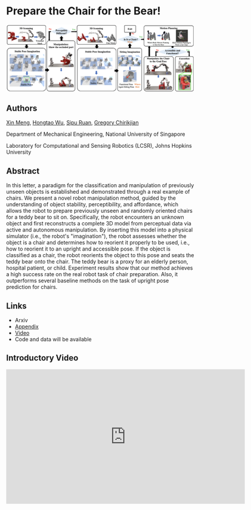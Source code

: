 # Prepare the Chair for the Bear!
![teaser](docs/assets/pipeline.png)

## Authors
[Xin Meng](https://github.com/XinnMeng), [Hongtao Wu](https://github.com/hongtaowu67), [Sipu Ruan](https://ruansp.github.io/), [Gregory Chirikjian](https://cde.nus.edu.sg/me/staff/chirikjian-gregory-s/)

Department of Mechanical Engineering, National University of Singapore

Laboratory for Computational and Sensing Robotics (LCSR), Johns Hopkins University

## Abstract
In this letter, a paradigm for the classification and manipulation of previously unseen objects is established and demonstrated through a real example of chairs. We present a novel robot manipulation method, guided by the understanding of object stability, perceptibility, and affordance, which allows the robot to prepare previously unseen and randomly oriented chairs for a teddy bear to sit on. Specifically, the robot encounters an unknown object and first reconstructs a complete 3D model from perceptual data via active and autonomous manipulation. By inserting this model into a physical simulator (i.e., the robot's "imagination"), the robot assesses whether the object is a chair and determines how to reorient it properly to be used, i.e., how to reorient it to an upright and accessible pose. If the object is classified as a chair, the robot reorients the object to this pose and seats the teddy bear onto the chair. The teddy bear is a proxy for an elderly person, hospital patient, or child. Experiment results show that our method achieves a high success rate on the real robot task of chair preparation. Also, it outperforms several baseline methods on the task of upright pose prediction for chairs.

## Links
- Arxiv
- [Appendix](https://drive.google.com/file/d/1mbDtyY9cohmeWxxEnC6N0kmzkTsg_kSa/view?usp=share_link)
- [Video](https://youtu.be/A3ayOnLZI08)
- Code and data will be available

## Introductory Video
<iframe width="640" height="360" src="https://www.youtube.com/embed/A3ayOnLZI08" frameborder="0" allow="autoplay; encrypted-media" allowfullscreen></iframe>
